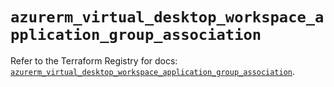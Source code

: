 # `azurerm_virtual_desktop_workspace_application_group_association`

Refer to the Terraform Registry for docs: [`azurerm_virtual_desktop_workspace_application_group_association`](https://registry.terraform.io/providers/hashicorp/azurerm/3.88.0/docs/resources/virtual_desktop_workspace_application_group_association).
